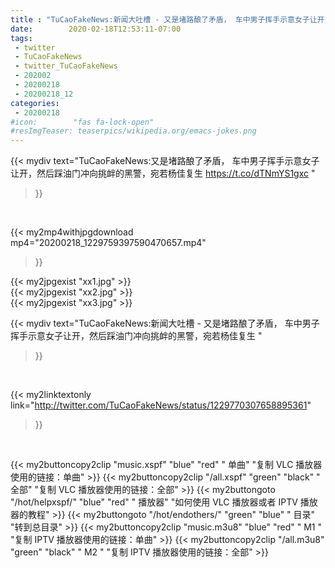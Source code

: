 ```yaml
---
title : "TuCaoFakeNews:新闻大吐槽 - 又是堵路酿了矛盾， 车中男子挥手示意女子让开，然后踩油门冲向挑衅的黑警，宛若杨佳复生 "
date:        2020-02-18T12:53:11-07:00
tags:
 - twitter
 - TuCaoFakeNews
 - twitter_TuCaoFakeNews
 - 202002
 - 20200218
 - 20200218_12
categories:
 - 20200218
#icon:        "fas fa-lock-open"
#resImgTeaser: teaserpics/wikipedia.org/emacs-jokes.png
---
```


{{< mydiv text="TuCaoFakeNews:又是堵路酿了矛盾， 车中男子挥手示意女子让开，然后踩油门冲向挑衅的黑警，宛若杨佳复生  https://t.co/dTNmYS1gxc "
>}}
<br>


{{< my2mp4withjpgdownload mp4="20200218_1229759397590470657.mp4"
>}}

{{< my2jpgexist "xx1.jpg" >}}<br>
{{< my2jpgexist "xx2.jpg" >}}<br>
{{< my2jpgexist "xx3.jpg" >}}<br>



{{< mydiv text="TuCaoFakeNews:新闻大吐槽 - 又是堵路酿了矛盾， 车中男子挥手示意女子让开，然后踩油门冲向挑衅的黑警，宛若杨佳复生 "
>}}
<br>

{{< my2linktextonly link="http://twitter.com/TuCaoFakeNews/status/1229770307658895361"
>}}


<br>

{{< my2buttoncopy2clip "music.xspf"        "blue"   "red"    " 单曲"  "复制 VLC 播放器使用的链接：单曲" >}} {{< my2buttoncopy2clip "/all.xspf"         "green"  "black"  " 全部"  "复制 VLC 播放器使用的链接：全部" >}} {{< my2buttongoto      "/hot/helpxspf/"    "blue"   "red"    " 播放器" "如何使用 VLC 播放器或者 IPTV 播放器的教程" >}} {{< my2buttongoto      "/hot/endothers/"   "green"  "blue"   " 目录"   "转到总目录" >}} {{< my2buttoncopy2clip "music.m3u8"        "blue"   "red"    " M1 "    "复制 IPTV 播放器使用的链接：单曲" >}} {{< my2buttoncopy2clip "/all.m3u8"         "green"  "black"  " M2 "    "复制 IPTV 播放器使用的链接：全部" >}} 
